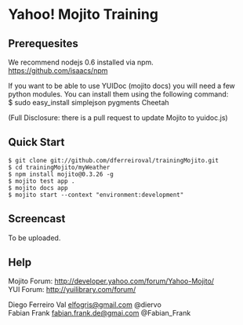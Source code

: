 # Yahoo! Mojito Training

## Prerequesites
We recommend nodejs 0.6 installed via npm.  
https://github.com/isaacs/npm  

If you want to be able to use YUIDoc (mojito docs) you will need a few python modules.
You can install them using the following command:  
    $ sudo easy_install simplejson pygments Cheetah

(Full Disclosure: there is a pull request to update Mojito to yuidoc.js)

## Quick Start

    $ git clone git://github.com/dferreiroval/trainingMojito.git
    $ cd trainingMojito/myWeather
    $ npm install mojito@0.3.26 -g
    $ mojito test app .
    $ mojito docs app
    $ mojito start --context "environment:development"

## Screencast
To be uploaded.

## Help
Mojito Forum: http://developer.yahoo.com/forum/Yahoo-Mojito/  
YUI Forum: http://yuilibrary.com/forum/  

Diego Ferreiro Val <elfogris@gmail.com> @diervo  
Fabian Frank <fabian.frank.de@gmai.com> @Fabian_Frank 

